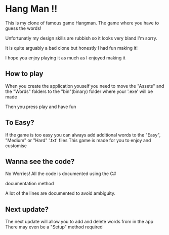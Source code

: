 ﻿# Hang Man !!
 This is my clone of famous game Hangman.
 The game where you have to guess the words!
 
 Unfortunatly my design skills are rubbish so it looks very bland I'm sorry.
 
 It is quite arguably a bad clone but honestly I had fun making it!
 
 I hope you enjoy playing it as much as I enjoyed making it
 
 ## How to play
 When you create the application youself you need to move the "Assets"
 and the "Words" folders to the "bin"(binary) folder where your '.exe'
 will be made
 
 Then you press play and have fun
 
 ## To Easy?
 If the game is too easy you can always add additional words to the "Easy", "Medium" or "Hard" '.txt' files
 This game is made for you to enjoy and customise
 
 ## Wanna see the code?
 No Worries! All the code is documented using the C# <summary></summary> documentation method
 
 A lot of the lines are documented to avoid ambiguity.
 
 ## Next update?
 The next update will allow you to add and delete words from in the app
 There may even be a "Setup" method required
